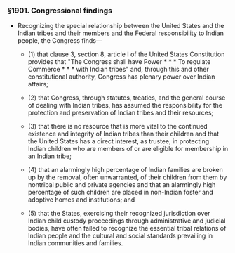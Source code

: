 ### §1901. Congressional findings
* Recognizing the special relationship between the United States and the Indian tribes and their members and the Federal responsibility to Indian people, the Congress finds—

  * (1) that clause 3, section 8, article I of the United States Constitution provides that "The Congress shall have Power \*&nbsp;\*&nbsp;\* To regulate Commerce \*&nbsp;\*&nbsp;\* with Indian tribes" and, through this and other constitutional authority, Congress has plenary power over Indian affairs;

  * (2) that Congress, through statutes, treaties, and the general course of dealing with Indian tribes, has assumed the responsibility for the protection and preservation of Indian tribes and their resources;

  * (3) that there is no resource that is more vital to the continued existence and integrity of Indian tribes than their children and that the United States has a direct interest, as trustee, in protecting Indian children who are members of or are eligible for membership in an Indian tribe;

  * (4) that an alarmingly high percentage of Indian families are broken up by the removal, often unwarranted, of their children from them by nontribal public and private agencies and that an alarmingly high percentage of such children are placed in non-Indian foster and adoptive homes and institutions; and

  * (5) that the States, exercising their recognized jurisdiction over Indian child custody proceedings through administrative and judicial bodies, have often failed to recognize the essential tribal relations of Indian people and the cultural and social standards prevailing in Indian communities and families.